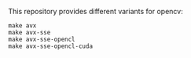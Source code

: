 
This repository provides different variants for opencv:

    make avx
    make avx-sse
    make avx-sse-opencl
    make avx-sse-opencl-cuda
